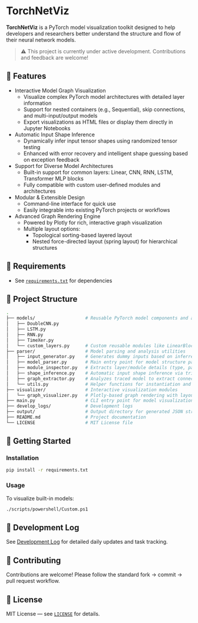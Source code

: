 # TorchNetViz

**TorchNetViz** is a PyTorch model visualization toolkit designed to help developers and researchers better understand the structure and flow of their neural network models.

> ⚠️ This project is currently under active development. Contributions and feedback are welcome!

## 📌 Features
- Interactive Model Graph Visualization
    - Visualize complex PyTorch model architectures with detailed layer information
    - Support for nested containers (e.g., Sequential), skip connections, and multi-input/output models
    - Export visualizations as HTML files or display them directly in Jupyter Notebooks
- Automatic Input Shape Inference
  - Dynamically infer input tensor shapes using randomized tensor testing
  - Enhanced with error recovery and intelligent shape guessing based on exception feedback
- Support for Diverse Model Architectures
  - Built-in support for common layers: Linear, CNN, RNN, LSTM, Transformer MLP blocks
  - Fully compatible with custom user-defined modules and architectures
- Modular & Extensible Design
  - Command-line interface for quick use
  - Easily integrable into existing PyTorch projects or workflows
- Advanced Graph Rendering Engine
  - Powered by Plotly for rich, interactive graph visualization
  - Multiple layout options:
    - Topological sorting-based layered layout
    - Nested force-directed layout (spring layout) for hierarchical structures

## 🧰 Requirements
- See [`requirements.txt`](requirements.txt) for dependencies

## 📁 Project Structure
```bash
.
├── models/                   # Reusable PyTorch model components and architectures
│   ├── DoubleCNN.py
│   ├── LSTM.py
│   ├── RNN.py
│   ├── TimeXer.py
│   └── custom_layers.py      # Custom reusable modules like LinearBlock, ResidualBlock, etc.
├── parser/                   # Model parsing and analysis utilities
│   ├── input_generator.py    # Generates dummy inputs based on inferred or specified shapes
│   ├── model_parser.py       # Main entry point for model structure parsing
│   ├── module_inspector.py   # Extracts layer/module details (type, parameters, source)
│   ├── shape_inference.py    # Automatic input shape inference via trial & error
│   ├── graph_extractor.py    # Analyzes traced model to extract connection graph
│   └── utils.py              # Helper functions for instantiation and TorchScript export
├── visualizer/               # Interactive visualization modules
│   └── graph_visualizer.py   # Plotly-based graph rendering with layout optimization
├── main.py                   # CLI entry point for model visualization
├── develop_logs/             # Development logs
├── output/                   # Output directory for generated JSON structures and HTML visuals
├── README.md                 # Project documentation
└── LICENSE                   # MIT License file
```


## 🚀 Getting Started

### Installation
```bash
pip install -r requirements.txt
```

### Usage
To visualize built-in models:
```bash
./scripts/powershell/Custom.ps1
```

## 📅 Development Log
See [Development Log](develop_logs/) for detailed daily updates and task tracking.

## 🤝 Contributing
Contributions are welcome! Please follow the standard fork → commit → pull request workflow.

## 📄 License
MIT License — see [`LICENSE`](LICENSE) for details.